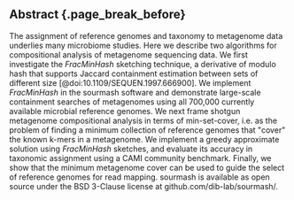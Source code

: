 ## Abstract {.page_break_before}

The assignment of reference genomes and taxonomy to metagenome data underlies
many microbiome studies. Here we describe two algorithms for
compositional analysis of metagenome sequencing data. We first investigate
the _FracMinHash_ sketching technique, a derivative of modulo hash that
supports Jaccard containment estimation between sets of different size
[@doi:10.1109/SEQUEN.1997.666900].
We implement _FracMinHash_ in the sourmash software and demonstrate
large-scale containment searches of metagenomes using all 700,000 currently
available microbial reference genomes.
We next frame shotgun
metagenome compositional analysis in terms of min-set-cover, i.e. as
the problem of finding a minimum collection of reference genomes
that "cover" the known k-mers in a metagenome. We implement a greedy
approximate solution using  _FracMinHash_ sketches, and evaluate
its accuracy in taxonomic assignment using a CAMI community benchmark.
Finally, we show that the minimum metagenome cover can be used to guide the
select of reference genomes for read mapping.
sourmash is available as open source under the
BSD 3-Clause license at github.com/dib-lab/sourmash/.

